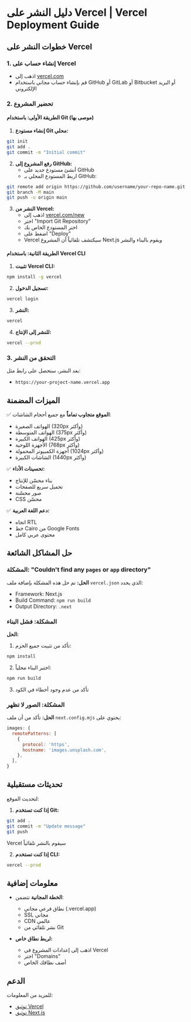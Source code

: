 # دليل النشر على Vercel | Vercel Deployment Guide

## خطوات النشر على Vercel

### 1. إنشاء حساب على Vercel
- اذهب إلى [vercel.com](https://vercel.com)
- قم بإنشاء حساب مجاني باستخدام GitHub أو GitLab أو Bitbucket أو البريد الإلكتروني

### 2. تحضير المشروع

#### الطريقة الأولى: باستخدام Git (موصى بها)

1. **إنشاء مستودع Git محلي:**
```bash
git init
git add .
git commit -m "Initial commit"
```

2. **رفع المشروع إلى GitHub:**
   - أنشئ مستودع جديد على GitHub
   - اربط المستودع المحلي بـ GitHub:
```bash
git remote add origin https://github.com/username/your-repo-name.git
git branch -M main
git push -u origin main
```

3. **النشر من Vercel:**
   - اذهب إلى [vercel.com/new](https://vercel.com/new)
   - اختر "Import Git Repository"
   - اختر المستودع الخاص بك
   - اضغط على "Deploy"
   - Vercel سيكتشف تلقائياً أن المشروع Next.js ويقوم بالبناء والنشر

#### الطريقة الثانية: باستخدام Vercel CLI

1. **تثبيت Vercel CLI:**
```bash
npm install -g vercel
```

2. **تسجيل الدخول:**
```bash
vercel login
```

3. **النشر:**
```bash
vercel
```

4. **للنشر إلى الإنتاج:**
```bash
vercel --prod
```

### 3. التحقق من النشر

بعد النشر، ستحصل على رابط مثل:
- `https://your-project-name.vercel.app`

## الميزات المضمنة

✅ **الموقع متجاوب تماماً** مع جميع أحجام الشاشات:
- الهواتف الصغيرة (320px وأكثر)
- الهواتف المتوسطة (375px وأكثر)
- الهواتف الكبيرة (425px وأكثر)
- الأجهزة اللوحية (768px وأكثر)
- أجهزة الكمبيوتر المحمولة (1024px وأكثر)
- الشاشات الكبيرة (1440px وأكثر)

✅ **تحسينات الأداء:**
- بناء محسّن للإنتاج
- تحميل سريع للصفحات
- صور محسّنة
- CSS محسّن

✅ **دعم اللغة العربية:**
- اتجاه RTL
- خط Cairo من Google Fonts
- محتوى عربي كامل

## حل المشاكل الشائعة

### المشكلة: "Couldn't find any `pages` or `app` directory"

**الحل:** تم حل هذه المشكلة بإضافة ملف `vercel.json` الذي يحدد:
- Framework: Next.js
- Build Command: `npm run build`
- Output Directory: `.next`

### المشكلة: فشل البناء

**الحل:**
1. تأكد من تثبيت جميع الحزم:
```bash
npm install
```

2. اختبر البناء محلياً:
```bash
npm run build
```

3. تأكد من عدم وجود أخطاء في الكود

### المشكلة: الصور لا تظهر

**الحل:** تأكد من أن ملف `next.config.mjs` يحتوي على:
```javascript
images: {
  remotePatterns: [
    {
      protocol: 'https',
      hostname: 'images.unsplash.com',
    },
  ],
}
```

## تحديثات مستقبلية

لتحديث الموقع:

1. **إذا كنت تستخدم Git:**
```bash
git add .
git commit -m "Update message"
git push
```
Vercel سيقوم بالنشر تلقائياً

2. **إذا كنت تستخدم CLI:**
```bash
vercel --prod
```

## معلومات إضافية

- **الخطة المجانية** تتضمن:
  - نطاق فرعي مجاني (.vercel.app)
  - SSL مجاني
  - CDN عالمي
  - نشر تلقائي من Git

- **لربط نطاق خاص:**
  - اذهب إلى إعدادات المشروع في Vercel
  - اختر "Domains"
  - أضف نطاقك الخاص

## الدعم

للمزيد من المعلومات:
- [توثيق Vercel](https://vercel.com/docs)
- [توثيق Next.js](https://nextjs.org/docs)
